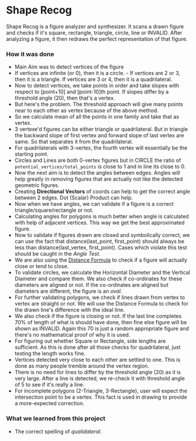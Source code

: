 # Shape Recog

Shape Recog is a figure analyzer and synthesizer. It scans a drawn figure and checks if it's square, rectangle, triangle, circle, line or INVALID. After analyzing a figure, 
it then redraws the perfect representation of that figure.
  

### How it was done

* Main Aim was to detect vertices of the figure
* If vertices are infinite (or 0), then it is a circle. - If vertices are 2 or 3, then it is a triangle. If vertices are 3 or 4, then it is a quadrilateral.
* Now to detect vertices, we take points in order and take slopes with respect to [point+10] and [point-10]th point. If slopes differ by a threshold angle (20), then that's a vertex.
* But here's the problem. The threshold approach will give many points near to each other as vertex because of the above method.
* So we calculate mean of all the points in one family and take that as vertex.
* 3 vertexe'd figures can be either triangle or quadrilateral. But in triangle the backward slope of first vertex and forward slope of last vertex are same. So that separates 
 it from the quadrilateral.
* For quadrilaterals with 3-vertex, the fourth vertex will essentially be the starting point.
* Circles and Lines are both 0-vertex figures but in CIRCLE the ratio of `potential_vertices/total_points` is close to 1 and in line its close to 0.
* Now the next aim is to detect the angles between edges. Angles will help greatly in removing figures that are actually not like the detected geometric figures.
* Creating **Directional Vectors** of coords can help to get the correct angle between 2 edges. Dot (Scalar) Product can help.
* Now when we have angles, we can validate if a figure is a correct triangle/square/rectangle or not.
* Calculating angles for polygons is much better when angle is calculated with help of adjacent vertices. This way we get the best approximated figure.
* Now to validate if figures drawn are closed and symbolically correct, we can use the fact that distance(last_point, first_point) should always be less than 
 distance(last_vertex, first_point). Cases which violate this test should be caught in the *Angle Test*.
* We are also using the [Distance Formula](http://en.wikipedia.org/wiki/Distance_from_a_point_to_a_line#Line_defined_by_two_points) to check if a figure will actually close or tend to close.
* To validate circles, we calculate the Horizontal Diameter and the Vertical Diameter and compare them. We also check if co-ordinates for these diameters are aligned or not. If the co-ordinates are aligned but diameters are different, the figure is an *oval*.
* For further validating polygons, we check if lines drawn from vertex to vertex are straight or not. We will use the Distance Formula to check for the drawn line's difference with the ideal line.
* We also check if the figure is closing or not. If the last line completes 70% of length of what is should have done, then fine else figure will be shown as INVALID. Again this 
70 is just a random appropriate figure and there's no mathematical proof of why it is used.
* For figuring out whether Square or Rectangle, side lengths are sufficient. As this is done after all those checks for quadrilateral, just testing the length works fine.
* Vertices detected very close to each other are settled to one. This is done as many people tremble around the vertex region.
* There is no need for lines to differ by the threshold angle (20) as it is very large. After a line is detected, we re-check it with threshold angle of 5 to see if it's really a line.
* For incomplete polygons (2-Triangle, 3-Rectangle), user will expect the intersection point to be a vertex. This fact is used in drawing to provide a more-expected correction.

### What we learned from this project

* The correct spelling of *qualidateral*.
